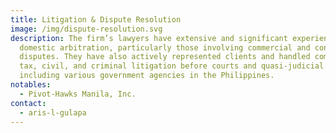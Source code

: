 ```yaml
---
title: Litigation & Dispute Resolution
image: /img/dispute-resolution.svg
description: The firm’s lawyers have extensive and significant experience in
  domestic arbitration, particularly those involving commercial and construction
  disputes. They have also actively represented clients and handled commercial,
  tax, civil, and criminal litigation before courts and quasi-judicial bodies,
  including various government agencies in the Philippines.
notables:
  - Pivot-Hawks Manila, Inc.
contact:
  - aris-l-gulapa
---
```


